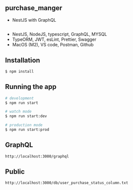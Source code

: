 ## purchase_manger

- NestJS with GraphQL

##

- NestJS, NodeJS, typescript, GraphQL, MYSQL
- TypeORM, JWT, esLint, Prettier, Swagger
- MacOS (M2), VS code, Postman, Github

## Installation

```bash
$ npm install
```

## Running the app

```bash
# development
$ npm run start

# watch mode
$ npm run start:dev

# production mode
$ npm run start:prod
```

## GraphQL

```bash
http://localhost:3000/graphql
```

## Public

```bash
http://localhost:3000/db/user_purchase_status_column.txt
```
